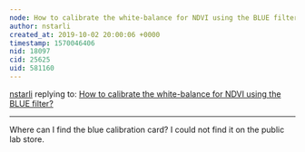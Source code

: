 ```yaml
---
node: How to calibrate the white-balance for NDVI using the BLUE filter?
author: nstarli
created_at: 2019-10-02 20:00:06 +0000
timestamp: 1570046406
nid: 18097
cid: 25625
uid: 581160
---
```




[nstarli](../profile/nstarli) replying to: [How to calibrate the white-balance for NDVI using the BLUE filter?](../notes/cagiva/01-10-2019/ndvi-for-blue-filter)

----
Where can I find the blue calibration card? I could not find it on the public lab store. 